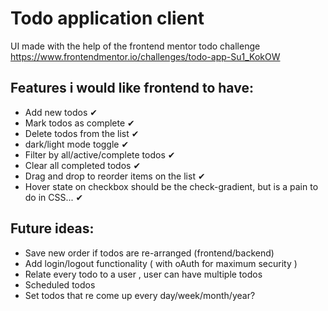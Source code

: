 # Todo application client

UI made with the help of the frontend mentor todo challenge <https://www.frontendmentor.io/challenges/todo-app-Su1_KokOW>

## Features i would like frontend to have:

- Add new todos ✔
- Mark todos as complete ✔
- Delete todos from the list ✔
- dark/light mode toggle ✔
- Filter by all/active/complete todos ✔
- Clear all completed todos ✔
- Drag and drop to reorder items on the list ✔
- Hover state on checkbox should be the check-gradient, but is a pain to do in CSS... ✔

## Future ideas:

- Save new order if todos are re-arranged (frontend/backend)
- Add login/logout functionality ( with oAuth for maximum security )
- Relate every todo to a user , user can have multiple todos
- Scheduled todos
- Set todos that re come up every day/week/month/year?

